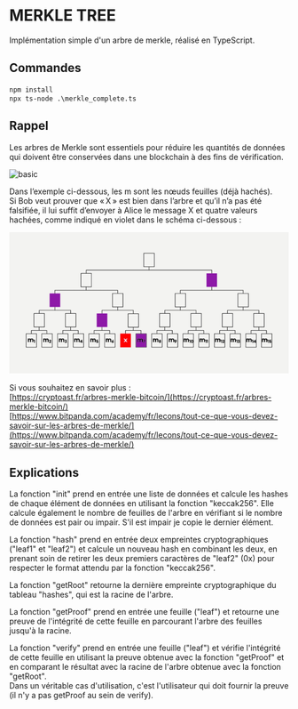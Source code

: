 # MERKLE TREE
Implémentation simple d'un arbre de merkle, réalisé en TypeScript.

## Commandes
```
npm install
npx ts-node .\merkle_complete.ts
```
## Rappel
Les arbres de Merkle sont essentiels pour réduire les quantités de données qui doivent être conservées dans une blockchain à des fins de vérification.

<img src="/basic.avif" alt="basic">

Dans l’exemple ci-dessous, les m sont les nœuds feuilles (déjà hachés).  
Si Bob veut prouver que « X » est bien dans l’arbre et qu’il n’a pas été falsifiée, il lui suffit d’envoyer à Alice le message X et quatre valeurs hachées, comme indiqué en violet dans le schéma ci-dessous :

<img src="/tree.png" alt="tree">

Si vous souhaitez en savoir plus :  
[https://cryptoast.fr/arbres-merkle-bitcoin/](https://cryptoast.fr/arbres-merkle-bitcoin/)  
[https://www.bitpanda.com/academy/fr/lecons/tout-ce-que-vous-devez-savoir-sur-les-arbres-de-merkle/](https://www.bitpanda.com/academy/fr/lecons/tout-ce-que-vous-devez-savoir-sur-les-arbres-de-merkle/)


## Explications
La fonction "init" prend en entrée une liste de données et calcule les hashes de chaque élément de données en utilisant la fonction "keccak256". Elle calcule également le nombre de feuilles de l'arbre en vérifiant si le nombre de données est pair ou impair. S'il est impair je copie le dernier élément.

La fonction "hash" prend en entrée deux empreintes cryptographiques ("leaf1" et "leaf2") et calcule un nouveau hash en combinant les deux, en prenant soin de retirer les deux premiers caractères de "leaf2" (0x) pour respecter le format attendu par la fonction "keccak256".

La fonction "getRoot" retourne la dernière empreinte cryptographique du tableau "hashes", qui est la racine de l'arbre.

La fonction "getProof" prend en entrée une feuille ("leaf") et retourne une preuve de l'intégrité de cette feuille en parcourant l'arbre des feuilles jusqu'à la racine.

La fonction "verify" prend en entrée une feuille ("leaf") et vérifie l'intégrité de cette feuille en utilisant la preuve obtenue avec la fonction "getProof" et en comparant le résultat avec la racine de l'arbre obtenue avec la fonction "getRoot".  
Dans un véritable cas d'utilisation, c'est l'utilisateur qui doit fournir la preuve (il n'y a pas getProof au sein de verify).